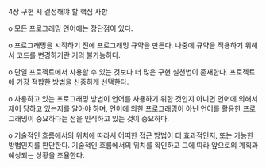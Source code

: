 4장 구현 시 결정해야 할 핵심 사항

o 모든 프로그래밍 언어에는 장단점이 있다.

o 프로그래밍을 시작하기 전에 프로그래밍 규약을 만든다. 나중에 규약을 적용하기 위해서 코드를 변경하기란 거의 불가능하다.

o 단일 프로젝트에서 사용할 수 있는 것보다 더 많은 구현 실천법이 존재한다. 프로젝트에 가장 적합한 방법을 신중하게 선택한다.

o 사용하고 있는 프로그래밍 방법이 언어를 사용하기 위한 것인지 아니면 언어에 의해서 제어 당하고 있는지를 알아야 하며, 언어에 의한 프로그래밍이 아닌 언어를 활용한 프로그래밍이 중요하다는 점을 인식하고 있는 것이 중요하다.

o 기술적인 흐름에서의 위치에 따라서 어떠한 접근 방법이 더 효과적인지, 또는 가능한 방법인지를 판단한다. 기술적인 흐름에서의 위치를 확인하고 그에 따라 앞으로의 계획과 예상되는 상황을 조율한다.